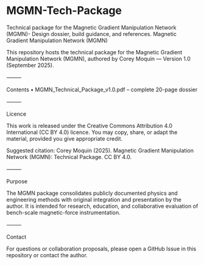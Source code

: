 # MGMN-Tech-Package
Technical package for the Magnetic Gradient Manipulation Network (MGMN)- Design dossier, build guidance, and references.
Magnetic Gradient Manipulation Network (MGMN)

This repository hosts the technical package for the Magnetic Gradient Manipulation Network (MGMN), authored by Corey Moquin — Version 1.0 (September 2025).

⸻

Contents
	•	MGMN_Technical_Package_v1.0.pdf – complete 20-page dossier

⸻

Licence

This work is released under the Creative Commons Attribution 4.0 International (CC BY 4.0) licence.
You may copy, share, or adapt the material, provided you give appropriate credit.

Suggested citation:
Corey Moquin (2025). Magnetic Gradient Manipulation Network (MGMN): Technical Package. CC BY 4.0.

⸻

Purpose

The MGMN package consolidates publicly documented physics and engineering methods with original integration and presentation by the author.
It is intended for research, education, and collaborative evaluation of bench-scale magnetic-force instrumentation.

⸻

Contact

For questions or collaboration proposals, please open a GitHub Issue in this repository or contact the author.

